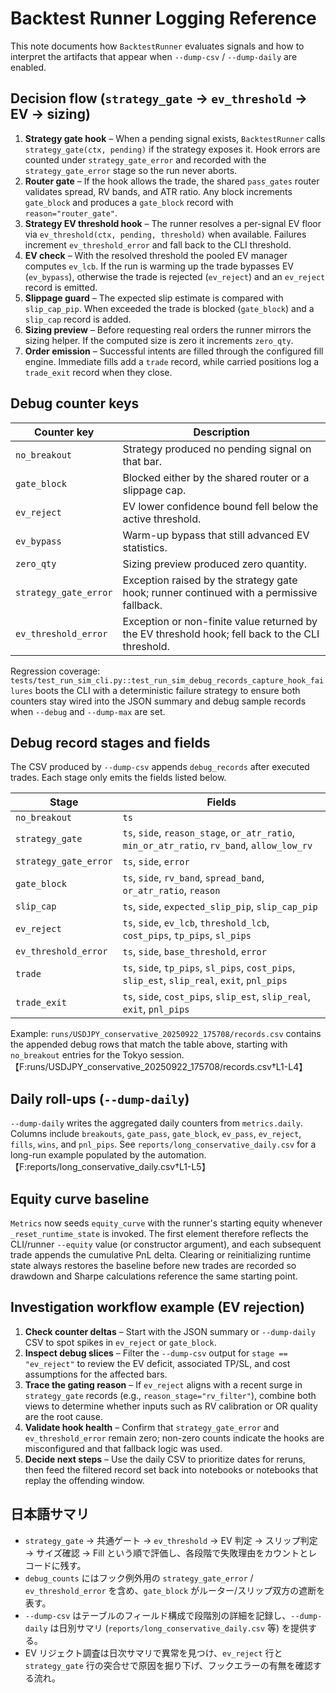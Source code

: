 # Backtest Runner Logging Reference

This note documents how `BacktestRunner` evaluates signals and how to interpret the artifacts that appear when `--dump-csv` / `--dump-daily` are enabled.

## Decision flow (`strategy_gate` → `ev_threshold` → EV → sizing)

1. **Strategy gate hook** – When a pending signal exists, `BacktestRunner` calls `strategy_gate(ctx, pending)` if the strategy exposes it. Hook errors are counted under `strategy_gate_error` and recorded with the `strategy_gate_error` stage so the run never aborts.
2. **Router gate** – If the hook allows the trade, the shared `pass_gates` router validates spread, RV bands, and ATR ratio. Any block increments `gate_block` and produces a `gate_block` record with `reason="router_gate"`.
3. **Strategy EV threshold hook** – The runner resolves a per-signal EV floor via `ev_threshold(ctx, pending, threshold)` when available. Failures increment `ev_threshold_error` and fall back to the CLI threshold.
4. **EV check** – With the resolved threshold the pooled EV manager computes `ev_lcb`. If the run is warming up the trade bypasses EV (`ev_bypass`), otherwise the trade is rejected (`ev_reject`) and an `ev_reject` record is emitted.
5. **Slippage guard** – The expected slip estimate is compared with `slip_cap_pip`. When exceeded the trade is blocked (`gate_block`) and a `slip_cap` record is added.
6. **Sizing preview** – Before requesting real orders the runner mirrors the sizing helper. If the computed size is zero it increments `zero_qty`.
7. **Order emission** – Successful intents are filled through the configured fill engine. Immediate fills add a `trade` record, while carried positions log a `trade_exit` record when they close.

## Debug counter keys

| Counter key | Description |
| --- | --- |
| `no_breakout` | Strategy produced no pending signal on that bar. |
| `gate_block` | Blocked either by the shared router or a slippage cap. |
| `ev_reject` | EV lower confidence bound fell below the active threshold. |
| `ev_bypass` | Warm-up bypass that still advanced EV statistics. |
| `zero_qty` | Sizing preview produced zero quantity. |
| `strategy_gate_error` | Exception raised by the strategy gate hook; runner continued with a permissive fallback. |
| `ev_threshold_error` | Exception or non-finite value returned by the EV threshold hook; fell back to the CLI threshold. |

Regression coverage: `tests/test_run_sim_cli.py::test_run_sim_debug_records_capture_hook_failures` boots the CLI with a
deterministic failure strategy to ensure both counters stay wired into the JSON summary and debug sample records when
`--debug` and `--dump-max` are set.

## Debug record stages and fields

The CSV produced by `--dump-csv` appends `debug_records` after executed trades. Each stage only emits the fields listed below.

| Stage | Fields |
| --- | --- |
| `no_breakout` | `ts` |
| `strategy_gate` | `ts`, `side`, `reason_stage`, `or_atr_ratio`, `min_or_atr_ratio`, `rv_band`, `allow_low_rv` |
| `strategy_gate_error` | `ts`, `side`, `error` |
| `gate_block` | `ts`, `side`, `rv_band`, `spread_band`, `or_atr_ratio`, `reason` |
| `slip_cap` | `ts`, `side`, `expected_slip_pip`, `slip_cap_pip` |
| `ev_reject` | `ts`, `side`, `ev_lcb`, `threshold_lcb`, `cost_pips`, `tp_pips`, `sl_pips` |
| `ev_threshold_error` | `ts`, `side`, `base_threshold`, `error` |
| `trade` | `ts`, `side`, `tp_pips`, `sl_pips`, `cost_pips`, `slip_est`, `slip_real`, `exit`, `pnl_pips` |
| `trade_exit` | `ts`, `side`, `cost_pips`, `slip_est`, `slip_real`, `exit`, `pnl_pips` |

Example: `runs/USDJPY_conservative_20250922_175708/records.csv` contains the appended debug rows that match the table above, starting with `no_breakout` entries for the Tokyo session.【F:runs/USDJPY_conservative_20250922_175708/records.csv†L1-L4】

## Daily roll-ups (`--dump-daily`)

`--dump-daily` writes the aggregated daily counters from `metrics.daily`. Columns include `breakouts`, `gate_pass`, `gate_block`, `ev_pass`, `ev_reject`, `fills`, `wins`, and `pnl_pips`. See `reports/long_conservative_daily.csv` for a long-run example populated by the automation.【F:reports/long_conservative_daily.csv†L1-L5】

## Equity curve baseline

`Metrics` now seeds `equity_curve` with the runner's starting equity whenever `_reset_runtime_state` is invoked. The first element therefore reflects the CLI/runner `--equity` value (or constructor argument), and each subsequent trade appends the cumulative PnL delta. Clearing or reinitializing runtime state always restores the baseline before new trades are recorded so drawdown and Sharpe calculations reference the same starting point.

## Investigation workflow example (EV rejection)

1. **Check counter deltas** – Start with the JSON summary or `--dump-daily` CSV to spot spikes in `ev_reject` or `gate_block`.
2. **Inspect debug slices** – Filter the `--dump-csv` output for `stage == "ev_reject"` to review the EV deficit, associated TP/SL, and cost assumptions for the affected bars.
3. **Trace the gating reason** – If `ev_reject` aligns with a recent surge in `strategy_gate` records (e.g., `reason_stage="rv_filter"`), combine both views to determine whether inputs such as RV calibration or OR quality are the root cause.
4. **Validate hook health** – Confirm that `strategy_gate_error` and `ev_threshold_error` remain zero; non-zero counts indicate the hooks are misconfigured and that fallback logic was used.
5. **Decide next steps** – Use the daily CSV to prioritize dates for reruns, then feed the filtered record set back into notebooks or notebooks that replay the offending window.

## 日本語サマリ

- `strategy_gate` → 共通ゲート → `ev_threshold` → EV 判定 → スリップ判定 → サイズ確認 → Fill という順で評価し、各段階で失敗理由をカウントとレコードに残す。
- `debug_counts` にはフック例外用の `strategy_gate_error` / `ev_threshold_error` を含め、`gate_block` がルーター/スリップ双方の遮断を表す。
- `--dump-csv` はテーブルのフィールド構成で段階別の詳細を記録し、`--dump-daily` は日別サマリ (`reports/long_conservative_daily.csv` 等) を提供する。
- EV リジェクト調査は日次サマリで異常を見つけ、`ev_reject` 行と `strategy_gate` 行の突合せで原因を掘り下げ、フックエラーの有無を確認する流れ。

